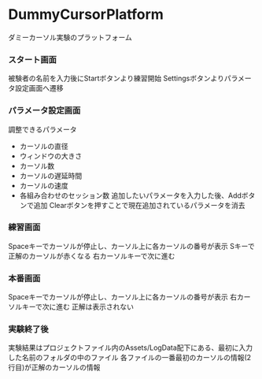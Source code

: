 # DummyCursorPlatform
ダミーカーソル実験のプラットフォーム

### スタート画面
被験者の名前を入力後にStartボタンより練習開始
Settingsボタンよりパラメータ設定画面へ遷移

### パラメータ設定画面
調整できるパラメータ
 - カーソルの直径
 - ウィンドウの大きさ
 - カーソル数
 - カーソルの遅延時間
 - カーソルの速度
 - 各組み合わせのセッション数
追加したいパラメータを入力した後、Addボタンで追加
Clearボタンを押すことで現在追加されているパラメータを消去

### 練習画面
Spaceキーでカーソルが停止し、カーソル上に各カーソルの番号が表示
Sキーで正解のカーソルが赤くなる
右カーソルキーで次に進む

### 本番画面
Spaceキーでカーソルが停止し、カーソル上に各カーソルの番号が表示
右カーソルキーで次に進む
正解は表示されない

### 実験終了後
実験結果はプロジェクトファイル内のAssets/LogData配下にある、最初に入力した名前のフォルダの中のファイル
各ファイルの一番最初のカーソルの情報(2行目)が正解のカーソルの情報
